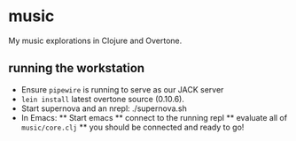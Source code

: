 # music

My music explorations in Clojure and Overtone.

## running the workstation

* Ensure `pipewire` is running to serve as our JACK server
* `lein install` latest overtone source (0.10.6).
* Start supernova and an nrepl: ./supernova.sh
* In Emacs:
** Start emacs
** connect to the running repl
** evaluate all of `music/core.clj`
** you should be connected and ready to go!
